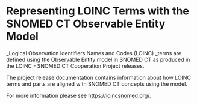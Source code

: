# Representing LOINC Terms with the SNOMED CT Observable Entity Model

_Logical Observation Identifiers Names and Codes (LOINC) _terms are defined using the Observable Entity model in SNOMED CT as produced in the LOINC - SNOMED CT Cooperation Project releases.

The project release documentation contains information about how LOINC terms and parts are aligned with SNOMED CT concepts using the model.

For more information please see <https://loincsnomed.org/>[.  
](https://prod-confluence.ihtsdotools.org/display/RMT/SNOMED+CT+July+2017+LOINC+-+SNOMED+CT+Cooperative+package+Production+release+-+RF2+Release+notes)
